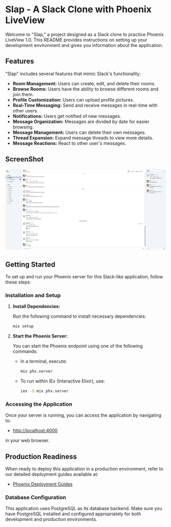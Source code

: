 # Slap - A Slack Clone with Phoenix LiveView

Welcome to "Slap," a project designed as a Slack clone to practice Phoenix LiveView 1.0. This README provides instructions on setting up your development environment and gives you information about the application.

## Features

"Slap" includes several features that mimic Slack's functionality:

- **Room Management:** Users can create, edit, and delete their rooms.
- **Browse Rooms:** Users have the ability to browse different rooms and join them.
- **Profile Customization:** Users can upload profile pictures.
- **Real-Time Messaging:** Send and receive messages in real-time with other users.
- **Notifications:** Users get notified of new messages.
- **Message Organization:** Messages are divided by date for easier browsing.
- **Message Management:** Users can delete their own messages.
- **Thread Expansion:** Expand message threads to view more details.
- **Message Reactions:** React to other user's messages.

## ScreenShot

![Slap Demo](priv/static/images/demo.png)


## Getting Started

To set up and run your Phoenix server for this Slack-like application, follow these steps:

### Installation and Setup

1. **Install Dependencies:**

   Run the following command to install necessary dependencies:
   
   ```bash
   mix setup
   ```

2. **Start the Phoenix Server:**

   You can start the Phoenix endpoint using one of the following commands:
   
   - In a terminal, execute:
     ```bash
     mix phx.server
     ```
     
   - To run within IEx (Interactive Elixir), use:
     ```bash
     iex -S mix phx.server
     ```

### Accessing the Application

Once your server is running, you can access the application by navigating to:

- [http://localhost:4000](http://localhost:4000)

in your web browser.

## Production Readiness

When ready to deploy this application in a production environment, refer to our detailed deployment guides available at:

- [Phoenix Deployment Guides](https://hexdocs.pm/phoenix/deployment.html)

### Database Configuration

This application uses PostgreSQL as its database backend. Make sure you have PostgreSQL installed and configured appropriately for both development and production environments.